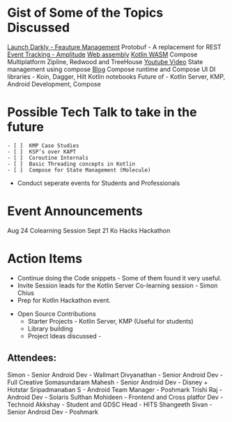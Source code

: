
# Gist of Some of the Topics Discussed

[Launch Darkly - Feauture Management](https://launchdarkly.com/)
Protobuf - A replacement for REST
[Event Tracking - Amplitude](https://amplitude.com/)
[Web assembly](https://webassembly.org/)
[Kotlin WASM](https://kotlinlang.org/docs/wasm-overview.html)
Compose Multiplatform
Zipline, Redwood and TreeHouse [Youtube Video](https://www.youtube.com/watch?v=G4LK_euTadU)
State management using compose [Blog](https://jakewharton.com/the-state-of-managing-state-with-compose/)
Compose runtime and Compose UI
DI libraries - Koin, Dagger, Hilt
Kotlin notebooks
Future of - Kotlin Server, KMP, Android Development, Compose

# Possible Tech Talk to take in the future
    - [ ]  KMP Case Studies
    - [ ]  KSP’s over KAPT
    - [ ]  Coroutine Internals
    - [ ]  Basic Threading concepts in Kotlin
    - [ ]  Compose for State Management (Molecule)
  * Conduct seperate events for Students and Professionals

# Event Announcements
Aug 24 Colearning Session
Sept 21 Ko Hacks Hackathon


# Action Items
* Continue doing the Code snippets - Some of them found it very useful.
* Invite Session leads for the Kotlin Server Co-learning session - Simon Chius
* Prep for Kotlin Hackathon event.
- Open Source Contributions
    - Starter Projects - Kotlin Server, KMP (Useful for students)
    - Library building
    - Project Ideas discussed - 

## Attendees:
Simon - Senior Android Dev - Wallmart
Divyanathan - Senior Android Dev - Full Creative
Somasundaram Mahesh - Senior Android Dev - Disney + Hotstar
Sripadmanaban S - Android Team Manager - Poshmark
Trishi Raj - Android Dev - Solaris
Sulthan Mohideen - Frontend and Cross platfor Dev - Technoid
Akkshay - Student and GDSC Head - HITS
Shangeeth Sivan - Senior Android Dev - Poshmark